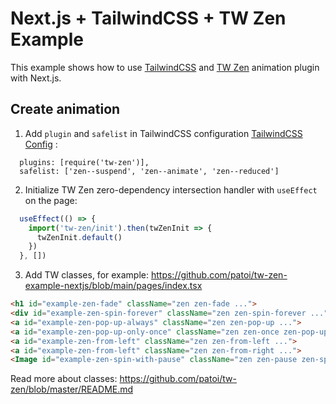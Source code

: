 # Next.js + TailwindCSS + TW Zen Example

This example shows how to use [TailwindCSS](https://tailwindcss.com/) and [TW Zen](https://github.com/patoi/tw-zen) animation plugin with Next.js.

## Create animation

1. Add `plugin` and `safelist` in TailwindCSS configuration [TailwindCSS Config](https://github.com/patoi/tw-zen-example-nextjs/blob/main/tailwind.config.js) :

```text
  plugins: [require('tw-zen')],
  safelist: ['zen--suspend', 'zen--animate', 'zen--reduced']
```

2. Initialize TW Zen zero-dependency intersection handler with `useEffect` on the page:

```javascript
  useEffect(() => {
    import('tw-zen/init').then(twZenInit => {
      twZenInit.default()
    })
  }, [])
```

3. Add TW classes, for example: https://github.com/patoi/tw-zen-example-nextjs/blob/main/pages/index.tsx

```html
<h1 id="example-zen-fade" className="zen zen-fade ...">
<div id="example-zen-spin-forever" className="zen zen-spin-forever ...">🌟</div>
<a id="example-zen-pop-up-always" className="zen zen-pop-up ...">
<a id="example-zen-pop-up-only-once" className="zen zen-once zen-pop-up ...">
<a id="example-zen-from-left" className="zen zen-from-left ...">
<a id="example-zen-from-left" className="zen zen-from-right ...">
<Image id="example-zen-spin-with-pause" className="zen zen-pause zen-spin-forever" ...>
```

Read more about classes: https://github.com/patoi/tw-zen/blob/master/README.md
